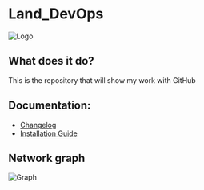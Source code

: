 # Land_DevOps
![Logo](/logo.png)

## What does it do?
This is the repository that will show my work with GitHub

## Documentation:
- [Changelog](./changelog.md)
- [Installation Guide](./install.md)

## Network graph
![Graph](/graph.png)
